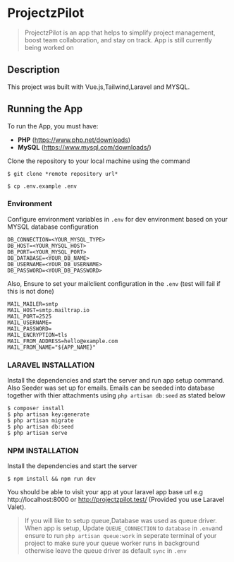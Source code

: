 
# ProjectzPilot 
> ProjectzPilot is an app that helps to simplify project management, boost team collaboration, and stay on track. App is still currently being worked on

## Description
This project was built with Vue.js,Tailwind,Laravel and MYSQL.


## Running the App
To run the App, you must have:
- **PHP** (https://www.php.net/downloads)
- **MySQL** (https://www.mysql.com/downloads/)

Clone the repository to your local machine using the command
```console
$ git clone *remote repository url*
```
```console
$ cp .env.example .env
```

### Environment
Configure environment variables in `.env` for dev environment based on your MYSQL database configuration


```  
DB_CONNECTION=<YOUR_MYSQL_TYPE>
DB_HOST=<YOUR_MYSQL_HOST>
DB_PORT=<YOUR_MYSQL_PORT>
DB_DATABASE=<YOUR_DB_NAME>
DB_USERNAME=<YOUR_DB_USERNAME>
DB_PASSWORD=<YOUR_DB_PASSWORD>

```
Also, Ensure to set your mailclient configuration in the `.env` (test will fail if this is not done)

```
MAIL_MAILER=smtp
MAIL_HOST=smtp.mailtrap.io
MAIL_PORT=2525
MAIL_USERNAME=
MAIL_PASSWORD=
MAIL_ENCRYPTION=tls
MAIL_FROM_ADDRESS=hello@example.com
MAIL_FROM_NAME="${APP_NAME}"

```
### LARAVEL INSTALLATION
Install the dependencies and start the server and run app setup command.
Also Seeder was set up for emails. Emails can be seeded into database together with thier attachments using
`php artisan db:seed` as stated below

```console
$ composer install
$ php artisan key:generate
$ php artisan migrate
$ php artisan db:seed 
$ php artisan serve
```

### NPM INSTALLATION 
Install the dependencies and start the server

```console
$ npm install && npm run dev
```

You should be able to visit your app at your laravel app base url e.g http://localhost:8000 or http://projectzpilot.test/ (Provided you use Laravel Valet).


>If you will like to setup queue,Database was used as queue driver. When app is setup, Update `QUEUE_CONNECTION` to `database` in `.env`and ensure to run `php artisan queue:work` in seperate terminal of your project to make sure your queue worker runs in background otherwise leave the queue driver as default `sync` in `.env`

